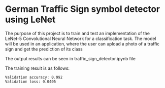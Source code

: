# German Traffic Sign symbol detector using LeNet

The purpose of this project is to train and test an implementation of the LeNet-5 Convolutional Neural Network for a classification task. The model will be used in an application, where the user can upload a photo of a traffic sign and get the prediction of its class


The output results can be seen in traffic_sign_detector.ipynb file

The training result is as follows:
````
Validation accuracy: 0.992
Validation loss: 0.0405
````


